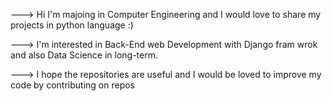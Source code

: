 ---> Hi I'm majoing in Computer Engineering and I would love to share my projects in python language :)

---> I'm interested in Back-End web Development with Django fram wrok and also Data Science in long-term.

---> I hope the repositories are useful and I would be loved to improve my code by contributing on repos
